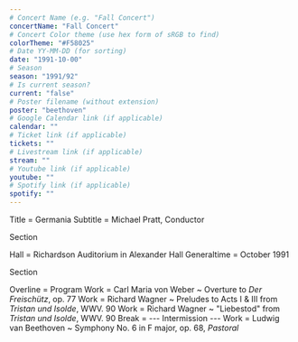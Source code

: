 ```yaml
---
# Concert Name (e.g. "Fall Concert")
concertName: "Fall Concert"
# Concert Color theme (use hex form of sRGB to find)
colorTheme: "#F58025"
# Date YY-MM-DD (for sorting)
date: "1991-10-00"
# Season
season: "1991/92"
# Is current season?
current: "false"
# Poster filename (without extension)
poster: "beethoven"
# Google Calendar link (if applicable)
calendar: ""
# Ticket link (if applicable)
tickets: ""
# Livestream link (if applicable)
stream: ""
# Youtube link (if applicable)
youtube: ""
# Spotify link (if applicable)
spotify: ""
---
```

Title = Germania
Subtitle = Michael Pratt, Conductor

Section

Hall = Richardson Auditorium in Alexander Hall
Generaltime = October 1991

Section

Overline = Program
Work = Carl Maria von Weber ~ Overture to *Der Freischütz*, op. 77
Work = Richard Wagner ~ Preludes to Acts I & III from *Tristan und Isolde*, WWV. 90
Work = Richard Wagner ~ "Liebestod" from *Tristan und Isolde*, WWV. 90
Break = --- Intermission ---
Work = Ludwig van Beethoven ~ Symphony No. 6 in F major, op. 68, *Pastoral*
